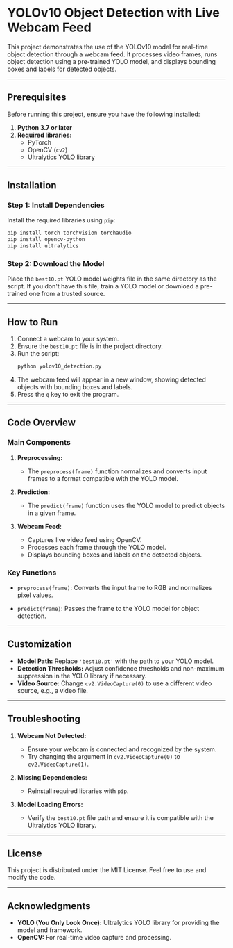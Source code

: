 # YOLOv10 Object Detection with Live Webcam Feed

This project demonstrates the use of the YOLOv10 model for real-time object detection through a webcam feed. It processes video frames, runs object detection using a pre-trained YOLO model, and displays bounding boxes and labels for detected objects.

---

## Prerequisites

Before running this project, ensure you have the following installed:

1. **Python 3.7 or later**
2. **Required libraries:**
   - PyTorch
   - OpenCV (`cv2`)
   - Ultralytics YOLO library

---

## Installation

### Step 1: Install Dependencies

Install the required libraries using `pip`:
```bash
pip install torch torchvision torchaudio
pip install opencv-python
pip install ultralytics
```

### Step 2: Download the Model

Place the `best10.pt` YOLO model weights file in the same directory as the script. If you don't have this file, train a YOLO model or download a pre-trained one from a trusted source.

---

## How to Run

1. Connect a webcam to your system.
2. Ensure the `best10.pt` file is in the project directory.
3. Run the script:
   ```bash
   python yolov10_detection.py
   ```
4. The webcam feed will appear in a new window, showing detected objects with bounding boxes and labels.
5. Press the `q` key to exit the program.

---

## Code Overview

### Main Components

1. **Preprocessing:**
   - The `preprocess(frame)` function normalizes and converts input frames to a format compatible with the YOLO model.

2. **Prediction:**
   - The `predict(frame)` function uses the YOLO model to predict objects in a given frame.

3. **Webcam Feed:**
   - Captures live video feed using OpenCV.
   - Processes each frame through the YOLO model.
   - Displays bounding boxes and labels on the detected objects.

### Key Functions

- `preprocess(frame)`:
  Converts the input frame to RGB and normalizes pixel values.

- `predict(frame)`:
  Passes the frame to the YOLO model for object detection.

---

## Customization

- **Model Path:** Replace `'best10.pt'` with the path to your YOLO model.
- **Detection Thresholds:** Adjust confidence thresholds and non-maximum suppression in the YOLO library if necessary.
- **Video Source:**
  Change `cv2.VideoCapture(0)` to use a different video source, e.g., a video file.

---

## Troubleshooting

1. **Webcam Not Detected:**
   - Ensure your webcam is connected and recognized by the system.
   - Try changing the argument in `cv2.VideoCapture(0)` to `cv2.VideoCapture(1)`.

2. **Missing Dependencies:**
   - Reinstall required libraries with `pip`.

3. **Model Loading Errors:**
   - Verify the `best10.pt` file path and ensure it is compatible with the Ultralytics YOLO library.

---

## License

This project is distributed under the MIT License. Feel free to use and modify the code.

---

## Acknowledgments

- **YOLO (You Only Look Once):** Ultralytics YOLO library for providing the model and framework.
- **OpenCV:** For real-time video capture and processing.

